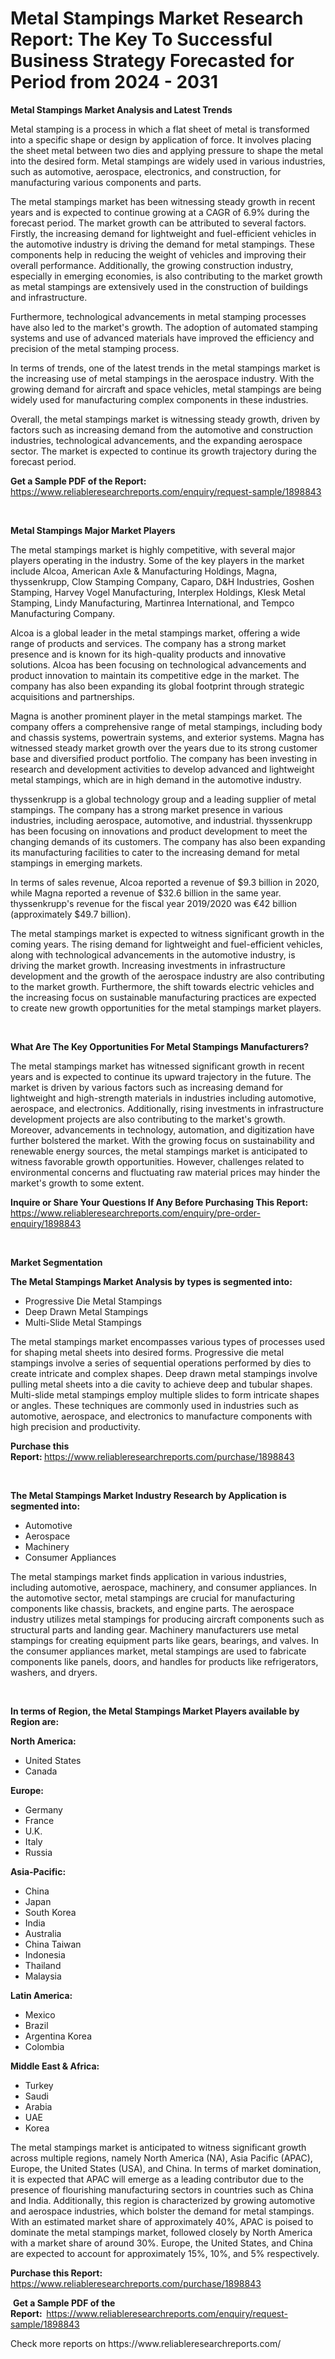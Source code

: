<p><h1>Metal Stampings Market Research Report: The Key To Successful Business Strategy Forecasted for Period from 2024 - 2031</h1></p><p><strong>Metal Stampings Market Analysis and Latest Trends</strong></p>
<p><p>Metal stamping is a process in which a flat sheet of metal is transformed into a specific shape or design by application of force. It involves placing the sheet metal between two dies and applying pressure to shape the metal into the desired form. Metal stampings are widely used in various industries, such as automotive, aerospace, electronics, and construction, for manufacturing various components and parts.</p><p>The metal stampings market has been witnessing steady growth in recent years and is expected to continue growing at a CAGR of 6.9% during the forecast period. The market growth can be attributed to several factors. Firstly, the increasing demand for lightweight and fuel-efficient vehicles in the automotive industry is driving the demand for metal stampings. These components help in reducing the weight of vehicles and improving their overall performance. Additionally, the growing construction industry, especially in emerging economies, is also contributing to the market growth as metal stampings are extensively used in the construction of buildings and infrastructure.</p><p>Furthermore, technological advancements in metal stamping processes have also led to the market's growth. The adoption of automated stamping systems and use of advanced materials have improved the efficiency and precision of the metal stamping process.</p><p>In terms of trends, one of the latest trends in the metal stampings market is the increasing use of metal stampings in the aerospace industry. With the growing demand for aircraft and space vehicles, metal stampings are being widely used for manufacturing complex components in these industries.</p><p>Overall, the metal stampings market is witnessing steady growth, driven by factors such as increasing demand from the automotive and construction industries, technological advancements, and the expanding aerospace sector. The market is expected to continue its growth trajectory during the forecast period.</p></p>
<p><strong>Get a Sample PDF of the Report:&nbsp;</strong> <a href="https://www.reliableresearchreports.com/enquiry/request-sample/1898843">https://www.reliableresearchreports.com/enquiry/request-sample/1898843</a></p>
<p>&nbsp;</p>
<p><strong>Metal Stampings Major Market Players</strong></p>
<p><p>The metal stampings market is highly competitive, with several major players operating in the industry. Some of the key players in the market include Alcoa, American Axle & Manufacturing Holdings, Magna, thyssenkrupp, Clow Stamping Company, Caparo, D&H Industries, Goshen Stamping, Harvey Vogel Manufacturing, Interplex Holdings, Klesk Metal Stamping, Lindy Manufacturing, Martinrea International, and Tempco Manufacturing Company.</p><p>Alcoa is a global leader in the metal stampings market, offering a wide range of products and services. The company has a strong market presence and is known for its high-quality products and innovative solutions. Alcoa has been focusing on technological advancements and product innovation to maintain its competitive edge in the market. The company has also been expanding its global footprint through strategic acquisitions and partnerships.</p><p>Magna is another prominent player in the metal stampings market. The company offers a comprehensive range of metal stampings, including body and chassis systems, powertrain systems, and exterior systems. Magna has witnessed steady market growth over the years due to its strong customer base and diversified product portfolio. The company has been investing in research and development activities to develop advanced and lightweight metal stampings, which are in high demand in the automotive industry.</p><p>thyssenkrupp is a global technology group and a leading supplier of metal stampings. The company has a strong market presence in various industries, including aerospace, automotive, and industrial. thyssenkrupp has been focusing on innovations and product development to meet the changing demands of its customers. The company has also been expanding its manufacturing facilities to cater to the increasing demand for metal stampings in emerging markets.</p><p>In terms of sales revenue, Alcoa reported a revenue of $9.3 billion in 2020, while Magna reported a revenue of $32.6 billion in the same year. thyssenkrupp's revenue for the fiscal year 2019/2020 was €42 billion (approximately $49.7 billion).</p><p>The metal stampings market is expected to witness significant growth in the coming years. The rising demand for lightweight and fuel-efficient vehicles, along with technological advancements in the automotive industry, is driving the market growth. Increasing investments in infrastructure development and the growth of the aerospace industry are also contributing to the market growth. Furthermore, the shift towards electric vehicles and the increasing focus on sustainable manufacturing practices are expected to create new growth opportunities for the metal stampings market players.</p></p>
<p>&nbsp;</p>
<p><strong>What Are The Key Opportunities For Metal Stampings Manufacturers?</strong></p>
<p><p>The metal stampings market has witnessed significant growth in recent years and is expected to continue its upward trajectory in the future. The market is driven by various factors such as increasing demand for lightweight and high-strength materials in industries including automotive, aerospace, and electronics. Additionally, rising investments in infrastructure development projects are also contributing to the market's growth. Moreover, advancements in technology, automation, and digitization have further bolstered the market. With the growing focus on sustainability and renewable energy sources, the metal stampings market is anticipated to witness favorable growth opportunities. However, challenges related to environmental concerns and fluctuating raw material prices may hinder the market's growth to some extent.</p></p>
<p><strong>Inquire or Share Your Questions If Any Before Purchasing This Report:</strong> <a href="https://www.reliableresearchreports.com/enquiry/pre-order-enquiry/1898843">https://www.reliableresearchreports.com/enquiry/pre-order-enquiry/1898843</a></p>
<p>&nbsp;</p>
<p><strong>Market Segmentation</strong></p>
<p><strong>The Metal Stampings Market Analysis by types is segmented into:</strong></p>
<p><ul><li>Progressive Die Metal Stampings</li><li>Deep Drawn Metal Stampings</li><li>Multi-Slide Metal Stampings</li></ul></p>
<p><p>The metal stampings market encompasses various types of processes used for shaping metal sheets into desired forms. Progressive die metal stampings involve a series of sequential operations performed by dies to create intricate and complex shapes. Deep drawn metal stampings involve pulling metal sheets into a die cavity to achieve deep and tubular shapes. Multi-slide metal stampings employ multiple slides to form intricate shapes or angles. These techniques are commonly used in industries such as automotive, aerospace, and electronics to manufacture components with high precision and productivity.</p></p>
<p><strong>Purchase this Report:&nbsp;</strong><a href="https://www.reliableresearchreports.com/purchase/1898843">https://www.reliableresearchreports.com/purchase/1898843</a></p>
<p>&nbsp;</p>
<p><strong>The Metal Stampings Market Industry Research by Application is segmented into:</strong></p>
<p><ul><li>Automotive</li><li>Aerospace</li><li>Machinery</li><li>Consumer Appliances</li></ul></p>
<p><p>The metal stampings market finds application in various industries, including automotive, aerospace, machinery, and consumer appliances. In the automotive sector, metal stampings are crucial for manufacturing components like chassis, brackets, and engine parts. The aerospace industry utilizes metal stampings for producing aircraft components such as structural parts and landing gear. Machinery manufacturers use metal stampings for creating equipment parts like gears, bearings, and valves. In the consumer appliances market, metal stampings are used to fabricate components like panels, doors, and handles for products like refrigerators, washers, and dryers.</p></p>
<p>&nbsp;</p>
<p><strong>In terms of Region, the Metal Stampings Market Players available by Region are:</strong></p>
<p>
    <p> <strong> North America: </strong>
        <ul>
            <li>United States</li>
            <li>Canada</li>
        </ul>
        </p> 
    <p> <strong> Europe: </strong>
        <ul>
            <li>Germany</li>
            <li>France</li>
            <li>U.K.</li>
            <li>Italy</li>
            <li>Russia</li>
        </ul>
        </p> 
    <p> <strong> Asia-Pacific: </strong>
        <ul>
            <li>China</li>
            <li>Japan</li>
            <li>South Korea</li>
            <li>India</li>
            <li>Australia</li>
            <li>China Taiwan</li>
            <li>Indonesia</li>
            <li>Thailand</li>
            <li>Malaysia</li>
        </ul>
        </p> 
    <p> <strong> Latin America: </strong>
        <ul>
            <li>Mexico</li>
            <li>Brazil</li>
            <li>Argentina Korea</li>
            <li>Colombia</li>
        </ul>
        </p> 
    <p> <strong> Middle East & Africa: </strong>
        <ul>
            <li>Turkey</li>
            <li>Saudi</li>
            <li>Arabia</li>
            <li>UAE</li>
            <li>Korea</li>
        </ul>
    </p>
    </p>
<p><p>The metal stampings market is anticipated to witness significant growth across multiple regions, namely North America (NA), Asia Pacific (APAC), Europe, the United States (USA), and China. In terms of market domination, it is expected that APAC will emerge as a leading contributor due to the presence of flourishing manufacturing sectors in countries such as China and India. Additionally, this region is characterized by growing automotive and aerospace industries, which bolster the demand for metal stampings. With an estimated market share of approximately 40%, APAC is poised to dominate the metal stampings market, followed closely by North America with a market share of around 30%. Europe, the United States, and China are expected to account for approximately 15%, 10%, and 5% respectively.</p></p>
<p><strong>Purchase this Report: </strong><a href="https://www.reliableresearchreports.com/purchase/1898843">https://www.reliableresearchreports.com/purchase/1898843</a></p>
<p>&nbsp;<strong>Get a Sample PDF of the Report:&nbsp;&nbsp;</strong><a href="https://www.reliableresearchreports.com/enquiry/request-sample/1898843">https://www.reliableresearchreports.com/enquiry/request-sample/1898843</a></p>
<p><strong></strong></p>
<p>Check more reports on https://www.reliableresearchreports.com/</p>